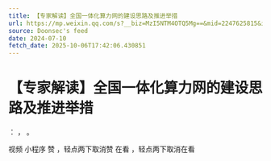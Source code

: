 ```yaml
---
title: 【专家解读】全国一体化算力网的建设思路及推进举措
url: https://mp.weixin.qq.com/s?__biz=MzI5NTM4OTQ5Mg==&mid=2247625815&idx=1&sn=b1fc207147c795c93fa21a1029504b31
source: Doonsec's feed
date: 2024-07-10
fetch_date: 2025-10-06T17:42:06.430851
---
```


# 【专家解读】全国一体化算力网的建设思路及推进举措

：
，
。

视频
小程序
赞
，轻点两下取消赞
在看
，轻点两下取消在看